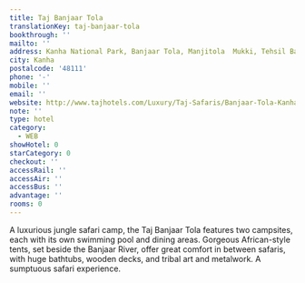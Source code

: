 ```yaml
---
title: Taj Banjaar Tola
translationKey: taj-banjaar-tola
bookthrough: ''
mailto: ''
address: Kanha National Park, Banjaar Tola, Manjitola  Mukki, Tehsil Baihar, Balaghat
city: Kanha
postalcode: '48111'
phone: '-'
mobile: ''
email: ''
website: http://www.tajhotels.com/Luxury/Taj-Safaris/Banjaar-Tola-Kanha-National-Park
note: ''
type: hotel
category:
  - WEB
showHotel: 0
starCategory: 0
checkout: ''
accessRail: ''
accessAir: ''
accessBus: ''
advantage: ''
rooms: 0
---
```

A luxurious jungle safari camp, the Taj Banjaar Tola features two campsites, each with its own swimming pool and dining areas. Gorgeous African-style tents, set beside the Banjaar River, offer great comfort in between safaris, with huge bathtubs, wooden decks, and tribal art and metalwork. A sumptuous safari experience.